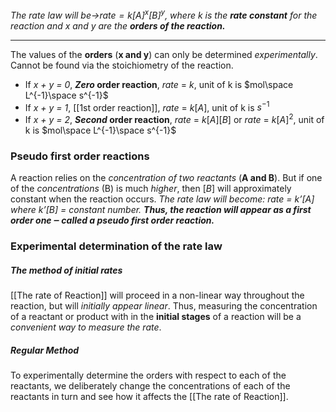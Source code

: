 *The rate law will be→$rate=k[A]^x[B]^y$, where $k$ is the **rate constant** for the reaction and x and y are the **orders of the reaction.***

---

The values of the **orders** (**x and y**) can only be determined *experimentally*. Cannot be found via the stoichiometry of the reaction.
- If *x + y = 0*, ***Zero* order reaction**, *rate* = $k$, unit of k is $mol\space L^{-1}\space s^{-1}$
- If *x + y = 1*, [[1st order reaction]], *rate* = $k[A]$, unit of k is $s^{-1}$
- If *x + y = 2*, ***Second* order reaction**, *rate* = $k[A][B]$ or *rate* = $k[A]^2$, unit of k is $mol\space L^{-1}\space s^{-1}$

### Pseudo first order reactions
A reaction relies on the *concentration of two reactants* (**A and B**). But if one of the *concentrations* (B) is much *higher*, then $[B]$ will approximately constant when the reaction occurs. *The rate law will become: rate = $k’[A]$ where $k’[B]$ = constant number.* 
***Thus, the reaction will appear as a first order one ‒ called a pseudo first order reaction.***

### Experimental determination of the rate law
##### The method of initial rates
[[The rate of Reaction]] will proceed in a non-linear way throughout the reaction, but will *initially appear linear*. 
Thus, measuring the concentration of a reactant or product with in the **initial stages** of a reaction will be a *convenient way to measure the rate*.
##### Regular Method
To experimentally determine the orders with respect to each of the reactants, we deliberately change the concentrations of each of the reactants in turn and see how it affects the [[The rate of Reaction]].